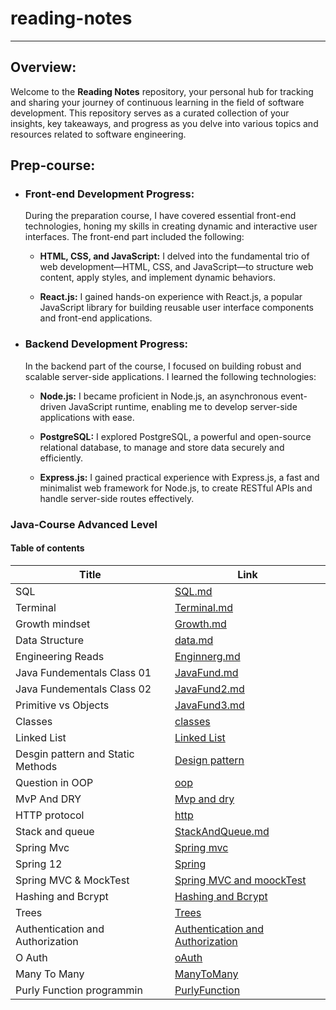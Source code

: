 # reading-notes
---
## Overview:

Welcome to the **Reading Notes** repository, your personal hub for tracking and sharing your journey of continuous learning in the field of software development. This repository serves as a curated collection of your insights, key takeaways, and progress as you delve into various topics and resources related to software engineering.

 ## Prep-course:

- ### Front-end Development Progress:

    During the preparation course, I have covered essential front-end technologies, honing my skills in creating dynamic and interactive user interfaces. The front-end part included the following:

    - **HTML, CSS, and JavaScript:** I delved into the fundamental trio of web development—HTML, CSS, and JavaScript—to structure web content, apply styles, and implement dynamic behaviors.

    - **React.js:** I gained hands-on experience with React.js, a popular JavaScript library for building reusable user interface components and front-end applications.

- ### Backend Development Progress:

    In the backend part of the course, I focused on building robust and scalable server-side applications. I learned the following technologies:

    - **Node.js:** I became proficient in Node.js, an asynchronous event-driven JavaScript runtime, enabling me to develop server-side applications with ease.

    - **PostgreSQL:** I explored PostgreSQL, a powerful and open-source relational database, to manage and store data securely and efficiently.

    - **Express.js:** I gained practical experience with Express.js, a fast and minimalist web framework for Node.js, to create RESTful APIs and handle server-side routes effectively.

### Java-Course Advanced Level

#### Table of contents

| Title              | Link                                   |
|--------------------|----------------------------------------|
| SQL             | [SQL.md](./SQL.md)|
| Terminal             | [Terminal.md](./Terminal.md)|
| Growth mindset             | [Growth.md](./Growth.md)|
| Data Structure             | [data.md](./dataStructure.md)|
| Engineering Reads            | [Enginnerg.md](./EngineeringgReads.md)|
| Java Fundementals Class 01             | [JavaFund.md](./ReadClass01.md)|
| Java Fundementals Class 02             | [JavaFund2.md](./ReadClass02.md)|
| Primitive vs Objects             | [JavaFund3.md](./ReadClass03.md)|
| Classes             | [classes](./ReadClass04.md)|
| Linked List             | [Linked List](./LinkedList.md)|
| Desgin pattern and Static Methods            | [Design pattern](./ReadClass06.md)|
| Question in OOP            | [oop](./ReadClass07.md)|
| MvP And DRY            | [Mvp and dry](./ReadClass08.md)|
| HTTP protocol            | [http](./ReadClass09.md)|
| Stack and queue            | [StackAndQueue.md](./ReadClass10.md)|
| Spring Mvc            | [Spring mvc](./spring.md)|
| Spring 12           | [Spring](./ReadClass12.md)|
| Spring MVC & MockTest          | [Spring MVC and moockTest](./ReadClass13.md)|
| Hashing and Bcrypt          | [Hashing and Bcrypt](./ReadClass14.md)|
| Trees          | [Trees](./ReadClass15.md)|
|       Authentication and Authorization    | [Authentication and Authorization](./ReadClass16.md)|
|       O Auth    | [oAuth](./ReadClass17.md)|
|       Many To Many    | [ManyToMany](./ReadClass18.md)|
|       Purly Function programmin    | [PurlyFunction](./ReadClass19.md)|



